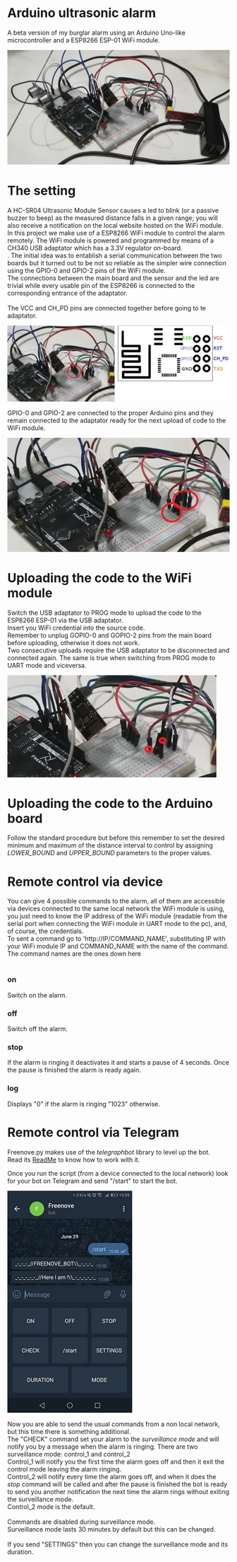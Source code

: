 # Arduino ultrasonic alarm

A beta version of my burglar alarm using an Arduino Uno-like microcontroller and a ESP8266 ESP-01 WiFi module.<br>

![](Prototype.jpg)

# The setting

A HC-SR04 Ultrasonic Module Sensor causes a led to blink (or a passive buzzer to beep) as the measured distance falls in a given range; you will also receive a notification on the local website hosted on the WiFi module. <br>
In this project we make use of a ESP8266 WiFi module to control the alarm remotely. The WiFi module is powered and programmed by means of a CH340 USB adaptator which has a 3.3V regulator on-board. <br>.
The initial idea was to entablish a serial communication between the two boards but it turned out to be not so reliable as the simpler wire connection using the GPIO-0 and GPIO-2 pins of the WiFi module.<br>
The connections between the main board and the sensor and the led are trivial while every usable pin of the ESP8266 is connected to the corresponding entrance of the adaptator. <br><br>
The VCC and CH_PD pins are connected together before going to te adaptator.<br>

![](VCCandCH_PD.jpg)

GPIO-0 and GPIO-2 are connected to the proper Arduino pins and they remain connected to the adaptator ready for the next upload of code to the WiFi module.

![](GPIOs.jpg)

# Uploading the code to the WiFi module

Switch the USB adaptator to PROG mode to upload the code to the ESP8266 ESP-01 via the USB adaptator.<br>
Insert you WiFi credential into the source code.<br>
Remember to unplug GOPIO-0 and GOPIO-2 pins from the main board before uploading, otherwise it does not work.<br>
Two consecutive uploads require the USB adaptator to be disconnected and connected again. The same is true when switching from PROG mode to UART mode and viceversa.

![](Uploading.jpg)

# Uploading the code to the Arduino board

Follow the standard procedure but before this remember to set the desired minimum and maximum of the distance interval to control by assigning *LOWER_BOUND* and *UPPER_BOUND* parameters to the proper values.

# Remote control via device

You can give 4 possible commands to the alarm, all of them are accessible via devices connected to the same local network the WiFi module is using, you just need to know the IP address of the WiFi module (readable from the serial port when connecting the WiFi module in UART mode to the pc), and, of course, the credentials.<br>
To sent a command go to 'http://IP/COMMAND_NAME', substituting IP with your WiFi module IP and COMMAND_NAME with the name of the command.<br>
The command names are the ones down here<br>
<br>

### on
Switch on the alarm.

### off
Switch off the alarm.

### stop
If the alarm is ringing it deactivates it and starts a pause of 4 seconds. Once the pause is finished the alarm is ready again.

### log
Displays "0" if the alarm is ringing "1023" otherwise.

# Remote control via Telegram

Freenove.py makes use of the *telegraphbot* library to level up the bot.<br>
Read its [ReadMe](https://github.com/PythonUser-ux/Telegraphbot) to know how to work with it.

Once you run the script (from a device connected to the local network) look for your bot on Telegram and send "/start" to start the bot.

![](Bot_menu.jpg)

Now you are able to send the usual commands from a non local network, but this time there is something additional.<br>
The "CHECK" command set your alarm to the *surveillance mode* and will notify you by a message when the alarm is ringing. There are two surveillance mode: control_1 and control_2 <br> Control_1 will notify you the first time the alarm goes off and then it exit the control mode leaving the alarm ringing.<br> Control_2 will notify every time the alarm goes off, and when it does the *stop* command will be called and after the pause is finished the bot is ready to send you another notification the next time the alarm rings without exiting the surveillance mode. <br> Control_2 mode is the default. <br><br>
Commands are disabled during surveillance mode.<br> Surveillance mode lasts 30 minutes by default but this can be changed. <br><br>
If you send "SETTINGS" then you can change the surveillance mode and its duration.
